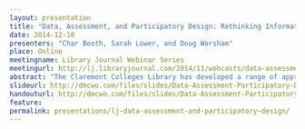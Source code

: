 ```yaml
---
layout: presentation
title: "Data, Assessment, and Participatory Design: Rethinking Information Literacy, Spaces, and Services in Two Academic Libraries"
date: 2014-12-10
presenters: "Char Booth, Sarah Lower, and Doug Worsham"
place: Online
meetingname: Library Journal Webinar Series
meetingurl: http://lj.libraryjournal.com/2014/11/webcasts/data-assessment-and-participatory-design-rethinking-information-literacy-spaces-and-services-in-two-academic-libraries/
abstract: "The Claremont Colleges Library has developed a range of approaches to holistically evaluating information literacy (IL) learning and perceptions among students and faculty, as well as strategically identifying the best points of IL intervention across the complex curriculum of the seven Claremont Colleges. Char Booth and Sarah Lower consider approaches to applying teaching and learning-related data to improve pedagogy, enhance program effectiveness, and compellingly demonstrate the impact of librarian collaboration on student performance. UCLA Library’s Inquiry Labs leveraged library public service statistics, data from campus partners, and participatory design to develop new spaces and services. Doug Worsham suggests strategies and provide tips to encourage a culture of engagement and continual improvement."
slideurl: http://dmcwo.com/files/slides/Data-Assessment-Participatory-Design-slides.pdf
handouturl: http://dmcwo.com/files/slides/Data-Assessment-Participatory-Design-handout.pdf
feature: 
permalink: presentations/lj-data-assessment-and-participatory-design/
---
```

